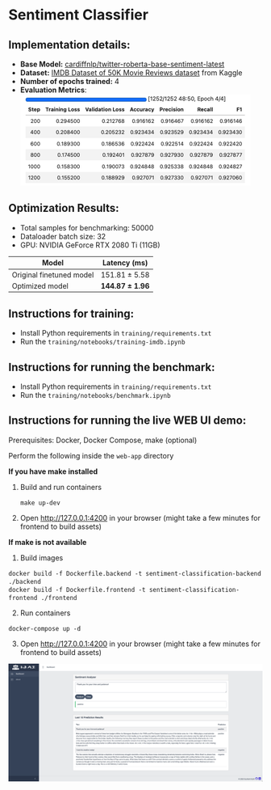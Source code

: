 # Sentiment Classifier

## Implementation details:

- **Base Model:** [cardiffnlp/twitter-roberta-base-sentiment-latest](https://huggingface.co/cardiffnlp/twitter-roberta-base-sentiment-latest)
- **Dataset:** [IMDB Dataset of 50K Movie Reviews dataset](https://www.kaggle.com/datasets/lakshmi25npathi/imdb-dataset-of-50k-movie-reviews) from Kaggle
- **Number of epochs trained:** 4
- **Evaluation Metrics**:
![Training stats](./docs/training.png "Training stats")

## Optimization Results:

- Total samples for benchmarking: 50000
- Dataloader batch size: 32
- GPU: NVIDIA GeForce RTX 2080 Ti (11GB)


| Model | Latency (ms) |
|-------|---------|
| Original finetuned model |  151.81 &pm; 5.58 |
| Optimized model     |   **144.87 &pm; 1.96**     |


## Instructions for training:
- Install Python requirements in `training/requirements.txt`
- Run the `training/notebooks/training-imdb.ipynb`

## Instructions for running the benchmark:
- Install Python requirements in `training/requirements.txt`
- Run the `training/notebooks/benchmark.ipynb`

## Instructions for running the live WEB UI demo:

Prerequisites: Docker, Docker Compose, make (optional)

Perform the following inside the `web-app` directory

**If you have make installed**
1. Build and run containers
    ```
    make up-dev
    ```
2. Open http://127.0.0.1:4200 in your browser (might take a few minutes for frontend to build assets)

**If make is not available**
1. Build images
```
docker build -f Dockerfile.backend -t sentiment-classification-backend ./backend
docker build -f Dockerfile.frontend -t sentiment-classification-frontend ./frontend
```
2. Run containers
```
docker-compose up -d
```
3. Open http://127.0.0.1:4200 in your browser (might take a few minutes for frontend to build assets)

![Demo](./docs/demo.png "Demo")
